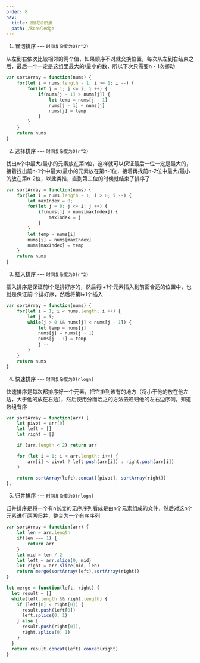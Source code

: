 ```yaml
---
order: 8
nav:
  title: 面试知识点
  path: /konwledge
---
```


1. 冒泡排序  --- `时间复杂度为O(n^2)`

从左到右依次比较相邻的两个值，如果顺序不对就交换位置，每次从左到右结束之后，最后一个一定是这组里最大的/最小的数，所以下次只需要n - 1次挪动
```js
var sortArray = function(nums) {
    for(let i = nums.length - 1; i >= 1; i --) {
        for(let j = 1; j <= i; j ++) {
            if(nums[j - 1] > nums[j]) {
                let temp = nums[j - 1]
                nums[j - 1] = nums[j]
                nums[j] = temp
            }
        }
    }
    return nums
}
```


2. 选择排序 --- `时间复杂度为O(n^2)`

找出n个中最大/最小的元素放在第n位，这样就可以保证最后一位一定是最大的，接着找出前n-1个中最大/最小的元素放在第n-1位，接着再找前n-2位中最大/最小的放在第n-2位，以此类推，直到第二位的时候就结束了排序了
```js
var sortArray = function(nums) {
    for(let i = nums.length - 1; i > 0; i --) {
        let maxIndex = 0;
        for(let j = 0; j <= i; j ++) {
            if(nums[j] > nums[maxIndex]) {
                maxIndex = j
            }
        }
        let temp = nums[i]
        nums[i] = nums[maxIndex]
        nums[maxIndex] = temp
    }
    return nums
}
```


3. 插入排序 --- `时间复杂度为O(n^2)`

插入排序是保证前i个是排好序的，然后将i+1个元素插入到前面合适的位置中，也就是保证前i个排好序，然后将第i+1个插入
```js
var sortArray = function(nums) {
    for(let i = 1; i < nums.length; i ++) {
        let j = i;
        while(j > 0 && nums[j] < nums[j - 1]) {
            let temp = nums[j]
            nums[j] = nums[j - 1]
            nums[j - 1] = temp
            j --
        }
    }
    return nums
}
```


4. 快速排序 --- `时间复杂度为O(nlogn)`

快速排序是每次都排序好一个元素，把它排到该有的地方（将小于他的放在他左边，大于他的放在右边），然后使用分而治之的方法去递归他的左右边序列，知道数组有序
```js
var sortArray = function(arr) {
    let pivot = arr[0]
    let left = []
    let right = []

    if (arr.length < 2) return arr

    for (let i = 1; i < arr.length; i++) {
        arr[i] < pivot ? left.push(arr[i]) : right.push(arr[i])
    }

    return sortArray(left).concat([pivot], sortArray(right))  
};
```


5. 归并排序 --- `时间复杂度为O(nlogn)`

归并排序是将一个有n长度的无序序列看成是由n个元素组成的文件，然后对这n个元素进行两两归并，整合为一个有序序列
```js
var sortArray = function(arr) {
    let len = arr.length
    if(len === 1) {
        return arr
    }
    let mid = len / 2
    let left = arr.slice(0, mid)
    let right = arr.slice(mid, len)
    return merge(sortArray(left),sortArray(right))
}

let merge = function(left, right) {
  let result = []
  while(left.length && right.length) {
    if (left[0] < right[0]) {
      result.push(left[0])
      left.splice(0, 1)
    } else {
      result.push(right[0]),
      right.splice(0, 1)
    }
  }
  return result.concat(left).concat(right)
}
```
